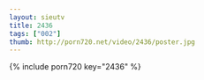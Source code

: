 ```yaml
--- 
layout: sieutv
title: 2436
tags: ["002"]
thumb: http://porn720.net/video/2436/poster.jpg
---
```

{% include porn720 key="2436" %} 
